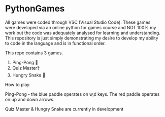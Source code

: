 # PythonGames
All games were coded through VSC (Visual Studio Code). These games were developed via an online python for games course and NOT 100% my work but the code was adequately analysed for learning and understanding.
This repository is just simply demonstrating my desire to develop my ability to code in the language and is in functional order.

This repo contains 3 games.
1. Ping-Pong 🏓 
2. Quiz Master❓ 
3. Hungry Snake 🐍 

How to play:

Ping-Pong - the blue paddle operates on w,d keys.
The red paddle operates on up and down arrows.

Quiz Master & Hungry Snake are currently in development

